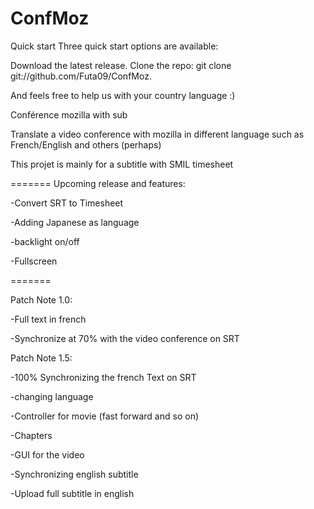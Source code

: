 ConfMoz
=======

Quick start
Three quick start options are available:

Download the latest release.
Clone the repo: git clone git://github.com/Futa09/ConfMoz.

And feels free to help us with your country language :)

Conférence mozilla with sub

Translate a video conference with mozilla in different language such as French/English and others (perhaps)

This projet is mainly for a subtitle with SMIL timesheet

=======
Upcoming release and features:

-Convert SRT to Timesheet

-Adding Japanese as language

-backlight on/off

-Fullscreen

=======

Patch Note 1.0:

-Full text in french

-Synchronize at 70% with the video conference on SRT

Patch Note 1.5:

-100% Synchronizing the french Text on SRT

-changing language

-Controller for movie (fast forward and so on)

-Chapters

-GUI for the video

-Synchronizing english subtitle

-Upload full subtitle in english